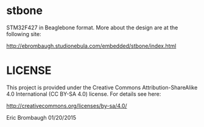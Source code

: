 stbone
=========

STM32F427 in Beaglebone format. More about the design are at the following site:

http://ebrombaugh.studionebula.com/embedded/stbone/index.html

LICENSE
=======

This project is provided under the Creative Commons Attribution-ShareAlike
4.0 International (CC BY-SA 4.0) license. For details see here:

http://creativecommons.org/licenses/by-sa/4.0/

Eric Brombaugh 01/20/2015